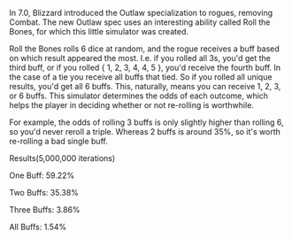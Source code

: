 In 7.0, Blizzard introduced the Outlaw specialization to rogues, removing Combat. The new Outlaw spec uses an interesting ability called Roll the Bones, for which this little simulator was created. 

Roll the Bones rolls 6 dice at random, and the rogue receives a buff based on which result appeared the most. I.e. if you rolled all 3s, you'd get the third buff, or if you rolled { 1, 2, 3, 4, 4, 5 }, you'd receive the fourth buff. In the case of a tie you receive all buffs that tied. So if you rolled all unique results, you'd get all 6 buffs. This, naturally, means you can receive 1, 2, 3, or 6 buffs. This simulator determines the odds of each outcome, which helps the player in deciding whether or not re-rolling is worthwhile. 

For example, the odds of rolling 3 buffs is only slightly higher than rolling 6, so you'd never reroll a triple. Whereas 2 buffs is around 35%, so it's worth re-rolling a bad single buff. 


Results(5,000,000 iterations)

One Buff: 59.22%

Two Buffs: 35.38%

Three Buffs: 3.86%

All Buffs: 1.54%
